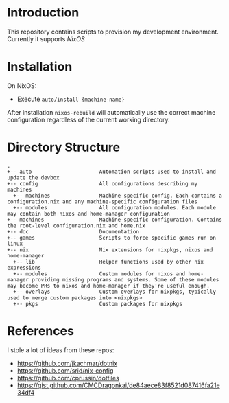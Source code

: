 Introduction
============
This repository contains scripts to provision my development environment. Currently it supports *NixOS*

Installation
============

On NixOS:

- Execute `auto/install {machine-name}`

After installation `nixos-rebuild` will automatically use the correct machine configuration regardless of the current working directory.

Directory Structure
===================

    .
    +-- auto                      Automation scripts used to install and update the devbox
    +-- config                    All configurations describing my machines
      +-- machines                Machine specific config. Each contains a configuration.nix and any machine-specific configuration files
      +-- modules                 All configuration modules. Each module may contain both nixos and home-manager configuration
    +-- machines                  Machine-specific configuration. Contains the root-level configuration.nix and home.nix
    +-- doc                       Documentation
    +-- games                     Scripts to force specific games run on linux
    +-- nix                       Nix extensions for nixpkgs, nixos and home-manager
      +-- lib                     Helper functions used by other nix expressions
      +-- modules                 Custom modules for nixos and home-manager providing missing programs and systems. Some of these modules may become PRs to nixos and home-manager if they're useful enough.
      +-- overlays                Custom overlays for nixpkgs, typically used to merge custom packages into <nixpkgs>
      +-- pkgs                    Custom packages for nixpkgs


References
==========

I stole a lot of ideas from these repos:

- https://github.com/jkachmar/dotnix
- https://github.com/srid/nix-config
- https://github.com/cprussin/dotfiles
- https://gist.github.com/CMCDragonkai/de84aece83f8521d087416fa21e34df4
